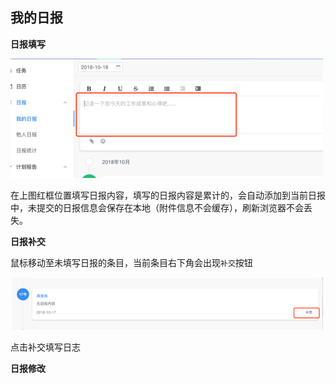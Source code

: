 ## 我的日报
**日报填写**

![](/assets/o_1cq2ls5ms1qvmlar1ft2127f1et79.png)

在上图红框位置填写日报内容，填写的日报内容是累计的，会自动添加到当前日报中，未提交的日报信息会保存在本地（附件信息不会缓存），刷新浏览器不会丢失。

**日报补交**

鼠标移动至未填写日报的条目，当前条目右下角会出现`补交`按钮

![](/assets/o_1cq2m37spuedq21cved6v4uee.png)

点击补交填写日志


**日报修改**